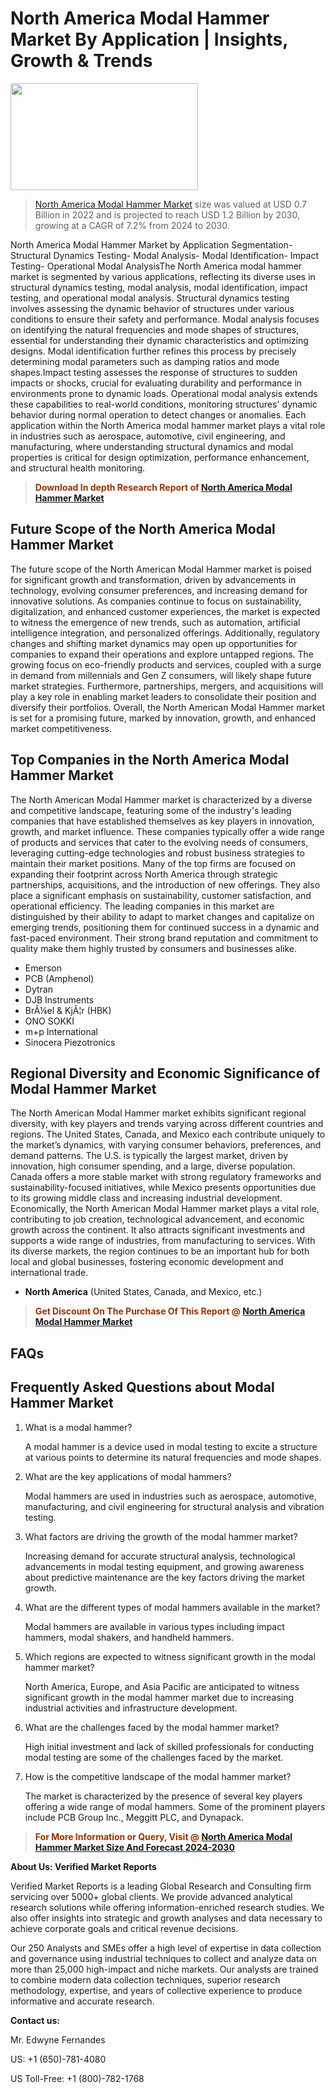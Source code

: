 <p><h1>North America Modal Hammer Market By Application | Insights, Growth & Trends</h1><p><img class="aligncenter size-medium wp-image-105565" src="https://ffe5etoiles.com/wp-content/uploads/2025/01/MST7-300x171.png" alt="" width="300" height="171" /></p><blockquote><p><a href="https://www.verifiedmarketreports.com/download-sample/?rid=415112&utm_source=Github-NA&utm_medium=362" target="_blank">North America Modal Hammer Market</a> size was valued at USD 0.7 Billion in 2022 and is projected to reach USD 1.2 Billion by 2030, growing at a CAGR of 7.2% from 2024 to 2030.</p></blockquote>North America Modal Hammer Market by Application Segmentation- Structural Dynamics Testing- Modal Analysis- Modal Identification- Impact Testing- Operational Modal AnalysisThe North America modal hammer market is segmented by various applications, reflecting its diverse uses in structural dynamics testing, modal analysis, modal identification, impact testing, and operational modal analysis. Structural dynamics testing involves assessing the dynamic behavior of structures under various conditions to ensure their safety and performance. Modal analysis focuses on identifying the natural frequencies and mode shapes of structures, essential for understanding their dynamic characteristics and optimizing designs. Modal identification further refines this process by precisely determining modal parameters such as damping ratios and mode shapes.Impact testing assesses the response of structures to sudden impacts or shocks, crucial for evaluating durability and performance in environments prone to dynamic loads. Operational modal analysis extends these capabilities to real-world conditions, monitoring structures' dynamic behavior during normal operation to detect changes or anomalies. Each application within the North America modal hammer market plays a vital role in industries such as aerospace, automotive, civil engineering, and manufacturing, where understanding structural dynamics and modal properties is critical for design optimization, performance enhancement, and structural health monitoring.</p><blockquote><p><span style="color: #993300;"><strong>Download In depth Research Report of <a href="https://www.verifiedmarketreports.com/download-sample/?rid=415112&utm_source=Github-NA&utm_medium=362">North America Modal Hammer Market</a></strong></span></p></blockquote><h2>Future Scope of the North America Modal Hammer Market</h2><p>The future scope of the North American Modal Hammer market is poised for significant growth and transformation, driven by advancements in technology, evolving consumer preferences, and increasing demand for innovative solutions. As companies continue to focus on sustainability, digitalization, and enhanced customer experiences, the market is expected to witness the emergence of new trends, such as automation, artificial intelligence integration, and personalized offerings. Additionally, regulatory changes and shifting market dynamics may open up opportunities for companies to expand their operations and explore untapped regions. The growing focus on eco-friendly products and services, coupled with a surge in demand from millennials and Gen Z consumers, will likely shape future market strategies. Furthermore, partnerships, mergers, and acquisitions will play a key role in enabling market leaders to consolidate their position and diversify their portfolios. Overall, the North American Modal Hammer market is set for a promising future, marked by innovation, growth, and enhanced market competitiveness.</p><h2>Top Companies in the North America Modal Hammer Market</h2><p>The North American Modal Hammer market is characterized by a diverse and competitive landscape, featuring some of the industry's leading companies that have established themselves as key players in innovation, growth, and market influence. These companies typically offer a wide range of products and services that cater to the evolving needs of consumers, leveraging cutting-edge technologies and robust business strategies to maintain their market positions. Many of the top firms are focused on expanding their footprint across North America through strategic partnerships, acquisitions, and the introduction of new offerings. They also place a significant emphasis on sustainability, customer satisfaction, and operational efficiency. The leading companies in this market are distinguished by their ability to adapt to market changes and capitalize on emerging trends, positioning them for continued success in a dynamic and fast-paced environment. Their strong brand reputation and commitment to quality make them highly trusted by consumers and businesses alike.</p><p><ul><li>Emerson </li><li> PCB (Amphenol) </li><li> Dytran </li><li> DJB Instruments </li><li> BrÃ¼el & KjÃ¦r (HBK) </li><li> ONO SOKKI </li><li> m+p International </li><li> Sinocera Piezotronics</li></ul></p><h2>Regional Diversity and Economic Significance of Modal Hammer Market</h2><p>The North American Modal Hammer market exhibits significant regional diversity, with key players and trends varying across different countries and regions. The United States, Canada, and Mexico each contribute uniquely to the market’s dynamics, with varying consumer behaviors, preferences, and demand patterns. The U.S. is typically the largest market, driven by innovation, high consumer spending, and a large, diverse population. Canada offers a more stable market with strong regulatory frameworks and sustainability-focused initiatives, while Mexico presents opportunities due to its growing middle class and increasing industrial development. Economically, the North American Modal Hammer market plays a vital role, contributing to job creation, technological advancement, and economic growth across the continent. It also attracts significant investments and supports a wide range of industries, from manufacturing to services. With its diverse markets, the region continues to be an important hub for both local and global businesses, fostering economic development and international trade.</p><ul> <li><strong>North America</strong> (United States, Canada, and Mexico, etc.)</li></ul><blockquote><p><span style="color: #993300;"><strong>Get Discount On The Purchase Of This Report @ <a href="https://www.verifiedmarketreports.com/ask-for-discount/?rid=415112&utm_source=Github-NA&utm_medium=362">North America Modal Hammer Market</a></strong></span></p></blockquote><h2>FAQs</h2><p><h2>Frequently Asked Questions about Modal Hammer Market</h2><ol> <li> <p>What is a modal hammer?</div><div></p> <p>A modal hammer is a device used in modal testing to excite a structure at various points to determine its natural frequencies and mode shapes.</p> </li> <li> <p>What are the key applications of modal hammers?</div><div></p> <p>Modal hammers are used in industries such as aerospace, automotive, manufacturing, and civil engineering for structural analysis and vibration testing.</p> </li> <li> <p>What factors are driving the growth of the modal hammer market?</div><div></p> <p>Increasing demand for accurate structural analysis, technological advancements in modal testing equipment, and growing awareness about predictive maintenance are the key factors driving the market growth.</p> </li> <li> <p>What are the different types of modal hammers available in the market?</div><div></p> <p>Modal hammers are available in various types including impact hammers, modal shakers, and handheld hammers.</p> </li> <li> <p>Which regions are expected to witness significant growth in the modal hammer market?</div><div></p> <p>North America, Europe, and Asia Pacific are anticipated to witness significant growth in the modal hammer market due to increasing industrial activities and infrastructure development.</p> </li> <li> <p>What are the challenges faced by the modal hammer market?</div><div></p> <p>High initial investment and lack of skilled professionals for conducting modal testing are some of the challenges faced by the market.</p> </li> <li> <p>How is the competitive landscape of the modal hammer market?</div><div></p> <p>The market is characterized by the presence of several key players offering a wide range of modal hammers. Some of the prominent players include PCB Group Inc., Meggitt PLC, and Dynapack.</p> </li></ol></body></html></p><blockquote><p><span style="color: #993300;"><strong>For More Information or Query, Visit @ <a href="https://www.verifiedmarketreports.com/product/modal-hammer-market/">North America Modal Hammer Market Size And Forecast 2024-2030</a></strong></span></p></blockquote><p><strong>About Us: Verified Market Reports</strong></p><p>Verified Market Reports is a leading Global Research and Consulting firm servicing over 5000+ global clients. We provide advanced analytical research solutions while offering information-enriched research studies. We also offer insights into strategic and growth analyses and data necessary to achieve corporate goals and critical revenue decisions.</p><p>Our 250 Analysts and SMEs offer a high level of expertise in data collection and governance using industrial techniques to collect and analyze data on more than 25,000 high-impact and niche markets. Our analysts are trained to combine modern data collection techniques, superior research methodology, expertise, and years of collective experience to produce informative and accurate research.</p><p><strong>Contact us:</strong></p><p>Mr. Edwyne Fernandes</p><p>US: +1 (650)-781-4080</p><p>US Toll-Free: +1 (800)-782-1768</p>
